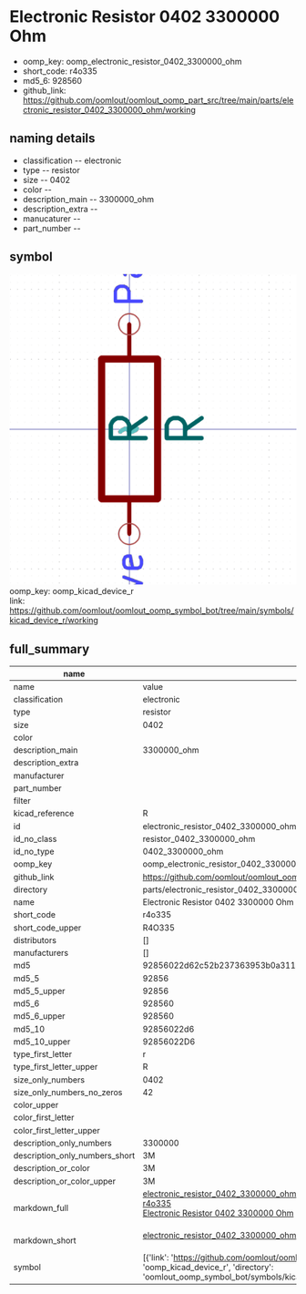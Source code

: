 # Electronic Resistor 0402 3300000 Ohm

  
* oomp_key: oomp_electronic_resistor_0402_3300000_ohm 
* short_code: r4o335
* md5_6: 928560  
* github_link: https://github.com/oomlout/oomlout_oomp_part_src/tree/main/parts/electronic_resistor_0402_3300000_ohm/working  
## naming details
* classification -- electronic
* type -- resistor
* size -- 0402
* color -- 
* description_main -- 3300000_ohm
* description_extra -- 
* manucaturer -- 
* part_number -- 



## symbol

![](symbol/0/working/working_600.png)  
oomp_key: oomp_kicad_device_r  
link: https://github.com/oomlout/oomlout_oomp_symbol_bot/tree/main/symbols/kicad_device_r/working  


## full_summary
| name | value | 
| --- | --- | 
| name | value | 
| classification | electronic | 
| type | resistor | 
| size | 0402 | 
| color |  | 
| description_main | 3300000_ohm | 
| description_extra |  | 
| manufacturer |  | 
| part_number |  | 
| filter |  | 
| kicad_reference | R | 
| id | electronic_resistor_0402_3300000_ohm | 
| id_no_class | resistor_0402_3300000_ohm | 
| id_no_type | 0402_3300000_ohm | 
| oomp_key | oomp_electronic_resistor_0402_3300000_ohm | 
| github_link | https://github.com/oomlout/oomlout_oomp_part_src/tree/main/parts/electronic_resistor_0402_3300000_ohm/working | 
| directory | parts/electronic_resistor_0402_3300000_ohm | 
| name | Electronic Resistor 0402 3300000 Ohm | 
| short_code | r4o335 | 
| short_code_upper | R4O335 | 
| distributors | [] | 
| manufacturers | [] | 
| md5 | 92856022d62c52b237363953b0a3111a | 
| md5_5 | 92856 | 
| md5_5_upper | 92856 | 
| md5_6 | 928560 | 
| md5_6_upper | 928560 | 
| md5_10 | 92856022d6 | 
| md5_10_upper | 92856022D6 | 
| type_first_letter | r | 
| type_first_letter_upper | R | 
| size_only_numbers | 0402 | 
| size_only_numbers_no_zeros | 42 | 
| color_upper |  | 
| color_first_letter |  | 
| color_first_letter_upper |  | 
| description_only_numbers | 3300000 | 
| description_only_numbers_short | 3M | 
| description_or_color | 3M | 
| description_or_color_upper | 3M | 
| markdown_full | [electronic_resistor_0402_3300000_ohm](https://github.com/oomlout/oomlout_oomp_part_src/tree/main/parts/electronic_resistor_0402_3300000_ohm/working)<br>[r4o335](https://github.com/oomlout/oomlout_oomp_part_src/tree/main/parts/electronic_resistor_0402_3300000_ohm/working)<br>[Electronic Resistor 0402 3300000 Ohm](https://github.com/oomlout/oomlout_oomp_part_src/tree/main/parts/electronic_resistor_0402_3300000_ohm/working)<br><br> | 
| markdown_short | [electronic_resistor_0402_3300000_ohm](https://github.com/oomlout/oomlout_oomp_part_src/tree/main/parts/electronic_resistor_0402_3300000_ohm/working)<br><br> | 
| symbol | [{'link': 'https://github.com/oomlout/oomlout_oomp_symbol_bot/tree/main/symbols/kicad_device_r', 'oomp_key': 'oomp_kicad_device_r', 'directory': 'oomlout_oomp_symbol_bot/symbols/kicad_device_r//working/working.kicad_sym'}] | 
